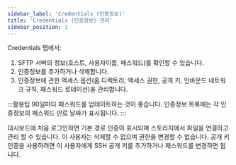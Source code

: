 ```yaml
---
sidebar_label: 'Credentials (인증정보)'
title: 'Credentials (인증정보) 관리'
sidebar_position: 1
---
```

Credentials 탭에서:

1. SFTP 서버의 정보(호스트, 사용자이름, 패스워드)를 확인할 수 있습니다.
2. 인증정보를 추가하거나 삭제합니다.
3. 인증정보에 관한 액세스 옵션(홈 디렉토리, 액세스 권한, 공개 키, 인바운드 네트워크 규칙, 패스워드 로테이션)을 관리합니다.

:::활용팁
90일마다 패스워드를 업데이트하는 것이 좋습니다. 인증정보 목록에는 각 인증정보의 패스워드 만료 날짜가 표시됩니다.
:::

대시보드에 처음 로그인하면 기본 경로 인증이 표시되며 스토리지에서 파일을 연결하고 관리 할 수 있습니다. 이 사용자는 삭제할 수 없으며 권한을 변경할 수 없습니다. 공개 키 인증을 사용하려면 이 사용자에게 SSH 공개 키를 추가하거나 패스워드를 변경하면 됩니다.
